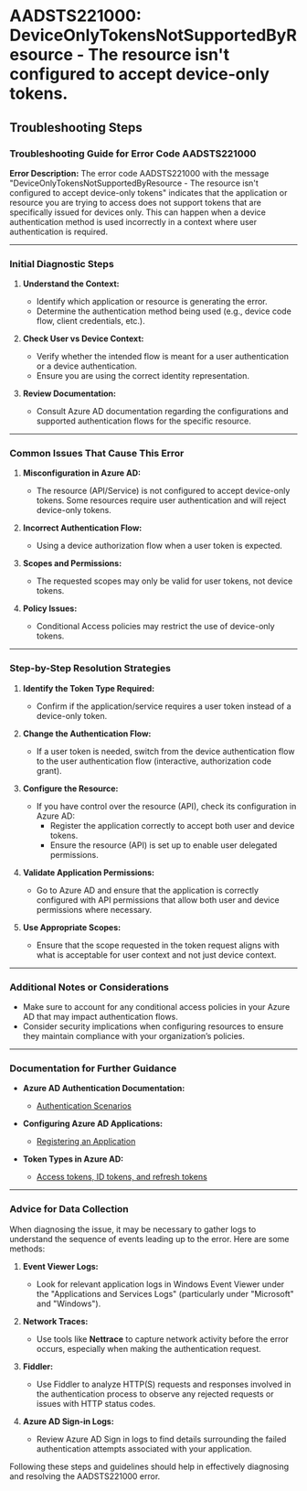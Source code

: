 # AADSTS221000: DeviceOnlyTokensNotSupportedByResource - The resource isn't configured to accept device-only tokens.


## Troubleshooting Steps
### Troubleshooting Guide for Error Code AADSTS221000

**Error Description:**
The error code AADSTS221000 with the message "DeviceOnlyTokensNotSupportedByResource - The resource isn't configured to accept device-only tokens" indicates that the application or resource you are trying to access does not support tokens that are specifically issued for devices only. This can happen when a device authentication method is used incorrectly in a context where user authentication is required.

---

### Initial Diagnostic Steps

1. **Understand the Context:**
   - Identify which application or resource is generating the error.
   - Determine the authentication method being used (e.g., device code flow, client credentials, etc.).

2. **Check User vs Device Context:**
   - Verify whether the intended flow is meant for a user authentication or a device authentication.
   - Ensure you are using the correct identity representation.

3. **Review Documentation:**
   - Consult Azure AD documentation regarding the configurations and supported authentication flows for the specific resource.

---

### Common Issues That Cause This Error

1. **Misconfiguration in Azure AD:**
   - The resource (API/Service) is not configured to accept device-only tokens. Some resources require user authentication and will reject device-only tokens.

2. **Incorrect Authentication Flow:**
   - Using a device authorization flow when a user token is expected.

3. **Scopes and Permissions:**
   - The requested scopes may only be valid for user tokens, not device tokens.

4. **Policy Issues:**
   - Conditional Access policies may restrict the use of device-only tokens.

---

### Step-by-Step Resolution Strategies

1. **Identify the Token Type Required:**
   - Confirm if the application/service requires a user token instead of a device-only token.

2. **Change the Authentication Flow:**
   - If a user token is needed, switch from the device authentication flow to the user authentication flow (interactive, authorization code grant).

3. **Configure the Resource:**
   - If you have control over the resource (API), check its configuration in Azure AD:
     - Register the application correctly to accept both user and device tokens.
     - Ensure the resource (API) is set up to enable user delegated permissions.

4. **Validate Application Permissions:**
   - Go to Azure AD and ensure that the application is correctly configured with API permissions that allow both user and device permissions where necessary.

5. **Use Appropriate Scopes:**
   - Ensure that the scope requested in the token request aligns with what is acceptable for user context and not just device context.

---

### Additional Notes or Considerations

- Make sure to account for any conditional access policies in your Azure AD that may impact authentication flows.
- Consider security implications when configuring resources to ensure they maintain compliance with your organization’s policies.

---

### Documentation for Further Guidance

- **Azure AD Authentication Documentation:**
  - [Authentication Scenarios](https://docs.microsoft.com/azure/active-directory/develop/authentication-scenarios)
  
- **Configuring Azure AD Applications:**
  - [Registering an Application](https://docs.microsoft.com/azure/active-directory/develop/quickstart-register-app)
  
- **Token Types in Azure AD:**
  - [Access tokens, ID tokens, and refresh tokens](https://docs.microsoft.com/azure/active-directory/develop/v2-tokens)

---

### Advice for Data Collection

When diagnosing the issue, it may be necessary to gather logs to understand the sequence of events leading up to the error. Here are some methods:

1. **Event Viewer Logs:**
   - Look for relevant application logs in Windows Event Viewer under the "Applications and Services Logs" (particularly under "Microsoft" and "Windows").

2. **Network Traces:**
   - Use tools like **Nettrace** to capture network activity before the error occurs, especially when making the authentication request.

3. **Fiddler:**
   - Use Fiddler to analyze HTTP(S) requests and responses involved in the authentication process to observe any rejected requests or issues with HTTP status codes.

4. **Azure AD Sign-in Logs:**
   - Review Azure AD Sign in logs to find details surrounding the failed authentication attempts associated with your application.

Following these steps and guidelines should help in effectively diagnosing and resolving the AADSTS221000 error.